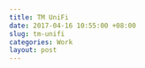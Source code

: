 ```yaml
---
title: TM UniFi
date: 2017-04-16 10:55:00 +08:00
slug: tm-unifi
categories: Work
layout: post
---
```


